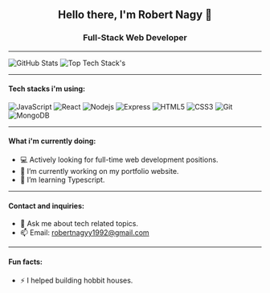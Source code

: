  <h2 align="center">Hello there, I'm Robert Nagy 👋 </h2>
 <h3 align="center"> Full-Stack Web Developer </h3> 
 
 <hr>

 ![GitHub Stats](https://github-readme-stats.vercel.app/api?username=robertnagy92&hide=prs&show_icons=true&theme=tokyonight) 
 ![Top Tech Stack's](https://github-readme-stats.vercel.app/api/top-langs/?username=robertnagy92&layout=compact&theme=tokyonight)
 
 <hr> 
 
#### Tech stacks i'm using: 
![JavaScript](https://img.shields.io/badge/-JavaScript-yellow?style=flat-square&logo=javascript)
![React](https://img.shields.io/badge/-React-blue)
![Nodejs](https://img.shields.io/badge/-NodeJS-green?style=flat-square&logo=Node.js)
![Express](https://img.shields.io/badge/-Express-purple?style=flat-square&logo=express)
![HTML5](https://img.shields.io/badge/-HTML5-E34F26?style=flat-square&logo=html5&logoColor=white)
![CSS3](https://img.shields.io/badge/-CSS3-1572B6?style=flat-square&logo=css3)
![Git](https://img.shields.io/badge/-Git-black?style=flat-square&logo=git)
![MongoDB](https://img.shields.io/badge/-MongoDB-green)

<hr>

#### What i'm currently doing:

- 💻 Actively looking for full-time web development positions.
- 🔭 I’m currently working on my portfolio website.
- 🌱 I’m learning Typescript.

<hr>

#### Contact and inquiries:

- 💬 Ask me about tech related topics.
- 📫 Email: robertnagyy1992@gmail.com

<hr>

#### Fun facts:

- ⚡ I helped building hobbit houses.
